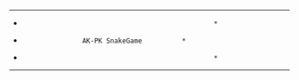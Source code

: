 *******************************************************
*                                                     *
*                    AK-PK SnakeGame          *
*                                                     *
*******************************************************
